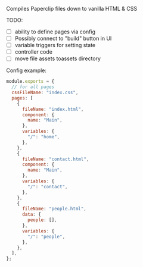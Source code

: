 Compiles Paperclip files down to vanilla HTML & CSS

TODO:

- [ ] ability to define pages via config
- [ ] Possibly connect to "build" button in UI
- [ ] variable triggers for setting state
- [ ] controller code
- [ ] move file assets toassets directory

Config example:

```javascript
module.exports = {
  // for all pages
  cssFileName: "index.css",
  pages: [
    {
      fileName: "index.html",
      component: {
        name: "Main",
      },
      variables: {
        "/": "home",
      },
    },
    {
      fileName: "contact.html",
      component: {
        name: "Main",
      },
      variables: {
        "/": "contact",
      },
    },
    {
      fileName: "people.html",
      data: {
        people: [],
      },
      variables: {
        "/": "people",
      },
    },
  ],
};
```
